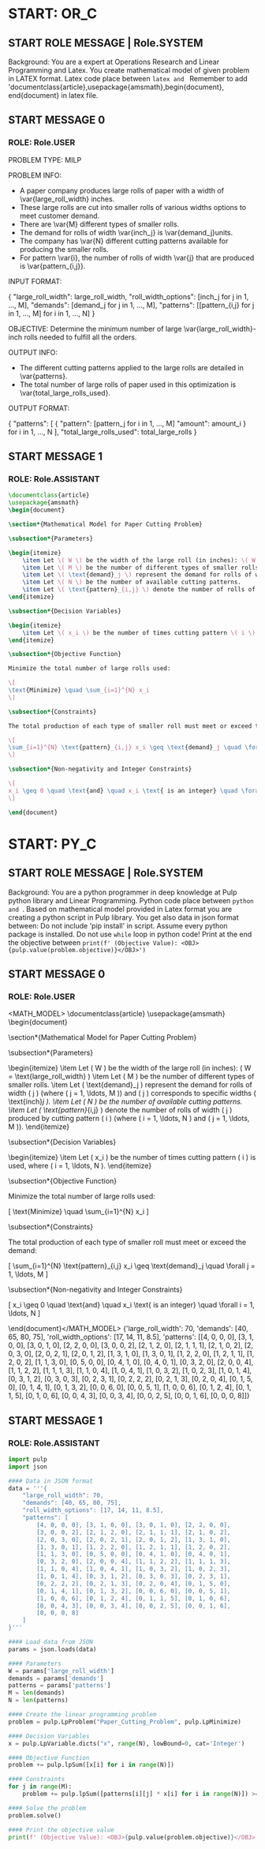 # START: OR_C 
## START ROLE MESSAGE | Role.SYSTEM 
Background: You are a expert at Operations Research and Linear Programming and Latex. You create mathematical model of given problem in LATEX format. Latex code place between ```latex and ``` Remember to add 'documentclass{article},usepackage{amsmath},begin{document}, end{document} in latex file. 
## START MESSAGE 0 
### ROLE: Role.USER
<DESCRIPTION>
PROBLEM TYPE: MILP

PROBLEM INFO:

- A paper company produces large rolls of paper with a width of \var{large_roll_width} inches.
- These large rolls are cut into smaller rolls of various widths options to meet customer demand.
- There are \var{M} different types of smaller rolls.
- The demand for rolls of width \var{inch_j} ​is \var{demand_j}​ units.
- The company has \var{N} different cutting patterns available for producing the smaller rolls.
- For pattern \var{i}, the number of rolls of width \var{j} that are produced is \var{pattern_{i,j}}.

INPUT FORMAT: 

{
    "large_roll_width": large_roll_width,
    "roll_width_options": [inch_j for j in 1, ..., M],
    "demands": [demand_j for j in 1, ..., M],
    "patterns": [[pattern_{i,j} for j in 1, ..., M] for i in 1, ..., N]
}

OBJECTIVE: Determine the minimum number of large \var{large_roll_width}-inch rolls needed to fulfill all the orders.

OUTPUT INFO:

- The different cutting patterns applied to the large rolls are detailed in \var{patterns}.
- The total number of large rolls of paper used in this optimization is \var{total_large_rolls_used}.

OUTPUT FORMAT:

{
    "patterns": [
        {
         "pattern": [pattern_j for i in 1, ..., M]
         "amount": amount_i
        }
        for i in 1, ..., N
    ],
    "total_large_rolls_used": total_large_rolls
}
</DESCRIPTION>


## START MESSAGE 1 
### ROLE: Role.ASSISTANT
```latex
\documentclass{article}
\usepackage{amsmath}
\begin{document}

\section*{Mathematical Model for Paper Cutting Problem}

\subsection*{Parameters}

\begin{itemize}
    \item Let \( W \) be the width of the large roll (in inches): \( W = \text{large\_roll\_width} \)
    \item Let \( M \) be the number of different types of smaller rolls.
    \item Let \( \text{demand}_j \) represent the demand for rolls of width \( j \) (where \( j = 1, \ldots, M \)) and \( j \) corresponds to specific widths \( \text{inch}_j \).
    \item Let \( N \) be the number of available cutting patterns.
    \item Let \( \text{pattern}_{i,j} \) denote the number of rolls of width \( j \) produced by cutting pattern \( i \) (where \( i = 1, \ldots, N \) and \( j = 1, \ldots, M \)).
\end{itemize}

\subsection*{Decision Variables}

\begin{itemize}
    \item Let \( x_i \) be the number of times cutting pattern \( i \) is used, where \( i = 1, \ldots, N \).
\end{itemize}

\subsection*{Objective Function}

Minimize the total number of large rolls used:

\[
\text{Minimize} \quad \sum_{i=1}^{N} x_i
\]

\subsection*{Constraints}

The total production of each type of smaller roll must meet or exceed the demand:

\[
\sum_{i=1}^{N} \text{pattern}_{i,j} x_i \geq \text{demand}_j \quad \forall j = 1, \ldots, M
\]

\subsection*{Non-negativity and Integer Constraints}

\[
x_i \geq 0 \quad \text{and} \quad x_i \text{ is an integer} \quad \forall i = 1, \ldots, N
\]

\end{document}
```

# START: PY_C 
## START ROLE MESSAGE | Role.SYSTEM 
Background: You are a python programmer in deep knowledge at Pulp python library and Linear Programming. Python code place between ```python and ```. Based on mathematical model provided in Latex format you are creating a python script in Pulp library. You get also data in json format between: <DATA></DATA> Do not include 'pip install' in script. Assume every python package is installed. Do not use `while` loop in python code! Print at the end the objective between <OBJ></OBJ> `print(f' (Objective Value): <OBJ>{pulp.value(problem.objective)}</OBJ>')` 
## START MESSAGE 0 
### ROLE: Role.USER
<MATH_MODEL>
\documentclass{article}
\usepackage{amsmath}
\begin{document}

\section*{Mathematical Model for Paper Cutting Problem}

\subsection*{Parameters}

\begin{itemize}
    \item Let \( W \) be the width of the large roll (in inches): \( W = \text{large\_roll\_width} \)
    \item Let \( M \) be the number of different types of smaller rolls.
    \item Let \( \text{demand}_j \) represent the demand for rolls of width \( j \) (where \( j = 1, \ldots, M \)) and \( j \) corresponds to specific widths \( \text{inch}_j \).
    \item Let \( N \) be the number of available cutting patterns.
    \item Let \( \text{pattern}_{i,j} \) denote the number of rolls of width \( j \) produced by cutting pattern \( i \) (where \( i = 1, \ldots, N \) and \( j = 1, \ldots, M \)).
\end{itemize}

\subsection*{Decision Variables}

\begin{itemize}
    \item Let \( x_i \) be the number of times cutting pattern \( i \) is used, where \( i = 1, \ldots, N \).
\end{itemize}

\subsection*{Objective Function}

Minimize the total number of large rolls used:

\[
\text{Minimize} \quad \sum_{i=1}^{N} x_i
\]

\subsection*{Constraints}

The total production of each type of smaller roll must meet or exceed the demand:

\[
\sum_{i=1}^{N} \text{pattern}_{i,j} x_i \geq \text{demand}_j \quad \forall j = 1, \ldots, M
\]

\subsection*{Non-negativity and Integer Constraints}

\[
x_i \geq 0 \quad \text{and} \quad x_i \text{ is an integer} \quad \forall i = 1, \ldots, N
\]

\end{document}</MATH_MODEL>
<DATA>
{'large_roll_width': 70, 'demands': [40, 65, 80, 75], 'roll_width_options': [17, 14, 11, 8.5], 'patterns': [[4, 0, 0, 0], [3, 1, 0, 0], [3, 0, 1, 0], [2, 2, 0, 0], [3, 0, 0, 2], [2, 1, 2, 0], [2, 1, 1, 1], [2, 1, 0, 2], [2, 0, 3, 0], [2, 0, 2, 1], [2, 0, 1, 2], [1, 3, 1, 0], [1, 3, 0, 1], [1, 2, 2, 0], [1, 2, 1, 1], [1, 2, 0, 2], [1, 1, 3, 0], [0, 5, 0, 0], [0, 4, 1, 0], [0, 4, 0, 1], [0, 3, 2, 0], [2, 0, 0, 4], [1, 1, 2, 2], [1, 1, 1, 3], [1, 1, 0, 4], [1, 0, 4, 1], [1, 0, 3, 2], [1, 0, 2, 3], [1, 0, 1, 4], [0, 3, 1, 2], [0, 3, 0, 3], [0, 2, 3, 1], [0, 2, 2, 2], [0, 2, 1, 3], [0, 2, 0, 4], [0, 1, 5, 0], [0, 1, 4, 1], [0, 1, 3, 2], [0, 0, 6, 0], [0, 0, 5, 1], [1, 0, 0, 6], [0, 1, 2, 4], [0, 1, 1, 5], [0, 1, 0, 6], [0, 0, 4, 3], [0, 0, 3, 4], [0, 0, 2, 5], [0, 0, 1, 6], [0, 0, 0, 8]]}</DATA>


## START MESSAGE 1 
### ROLE: Role.ASSISTANT
```python
import pulp
import json

#### Data in JSON format
data = '''{
    "large_roll_width": 70,
    "demands": [40, 65, 80, 75],
    "roll_width_options": [17, 14, 11, 8.5],
    "patterns": [
        [4, 0, 0, 0], [3, 1, 0, 0], [3, 0, 1, 0], [2, 2, 0, 0], 
        [3, 0, 0, 2], [2, 1, 2, 0], [2, 1, 1, 1], [2, 1, 0, 2], 
        [2, 0, 3, 0], [2, 0, 2, 1], [2, 0, 1, 2], [1, 3, 1, 0], 
        [1, 3, 0, 1], [1, 2, 2, 0], [1, 2, 1, 1], [1, 2, 0, 2], 
        [1, 1, 3, 0], [0, 5, 0, 0], [0, 4, 1, 0], [0, 4, 0, 1], 
        [0, 3, 2, 0], [2, 0, 0, 4], [1, 1, 2, 2], [1, 1, 1, 3], 
        [1, 1, 0, 4], [1, 0, 4, 1], [1, 0, 3, 2], [1, 0, 2, 3], 
        [1, 0, 1, 4], [0, 3, 1, 2], [0, 3, 0, 3], [0, 2, 3, 1], 
        [0, 2, 2, 2], [0, 2, 1, 3], [0, 2, 0, 4], [0, 1, 5, 0], 
        [0, 1, 4, 1], [0, 1, 3, 2], [0, 0, 6, 0], [0, 0, 5, 1], 
        [1, 0, 0, 6], [0, 1, 2, 4], [0, 1, 1, 5], [0, 1, 0, 6], 
        [0, 0, 4, 3], [0, 0, 3, 4], [0, 0, 2, 5], [0, 0, 1, 6], 
        [0, 0, 0, 8]
    ]
}'''

#### Load data from JSON
params = json.loads(data)

#### Parameters
W = params['large_roll_width']
demands = params['demands']
patterns = params['patterns']
M = len(demands)
N = len(patterns)

#### Create the linear programming problem
problem = pulp.LpProblem("Paper_Cutting_Problem", pulp.LpMinimize)

#### Decision Variables
x = pulp.LpVariable.dicts("x", range(N), lowBound=0, cat='Integer')

#### Objective Function
problem += pulp.lpSum([x[i] for i in range(N)])

#### Constraints
for j in range(M):
    problem += pulp.lpSum([patterns[i][j] * x[i] for i in range(N)]) >= demands[j]

#### Solve the problem
problem.solve()

#### Print the objective value
print(f' (Objective Value): <OBJ>{pulp.value(problem.objective)}</OBJ>')
```

